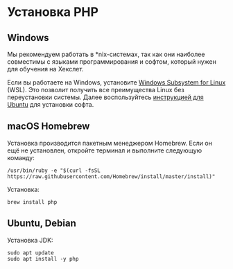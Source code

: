 # Установка PHP

## Windows

Мы рекомендуем работать в *nix-системах, так как они наиболее совместимы с языками программирования и софтом, который нужен для обучения на Хекслет.

Если вы работаете на Windows, установите [Windows Subsystem for Linux](https://docs.microsoft.com/ru-ru/windows/wsl/install-win10) (WSL). Это позволит получить все преимущества Linux без переустановки системы. Далее воспользуйтесь [инструкцией для Ubuntu](#менеджеры-linux) для установки софта.

## macOS Homebrew

Установка производится пакетным менеджером Homebrew. Если он ещё не установлен, откройте терминал и выполните следующую команду:

```shell
/usr/bin/ruby -e "$(curl -fsSL https://raw.githubusercontent.com/Homebrew/install/master/install)"
```

Установка:

```shell
brew install php
```

## Ubuntu, Debian

Установка JDK:

```shell
sudo apt update
sudo apt install -y php
```
